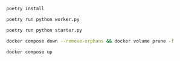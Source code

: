 

```bash
poetry install
```


```bash 
poetry run python worker.py
```


```bash 
poetry run python starter.py
```

```bash
docker compose down --remove-orphans && docker volume prune -f

docker compose up 
```
